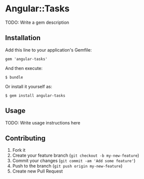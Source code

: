 # Angular::Tasks

TODO: Write a gem description

## Installation

Add this line to your application's Gemfile:

    gem 'angular-tasks'

And then execute:

    $ bundle

Or install it yourself as:

    $ gem install angular-tasks

## Usage

TODO: Write usage instructions here

## Contributing

1. Fork it
2. Create your feature branch (`git checkout -b my-new-feature`)
3. Commit your changes (`git commit -am 'Add some feature'`)
4. Push to the branch (`git push origin my-new-feature`)
5. Create new Pull Request
